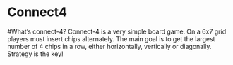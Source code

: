 # Connect4

#What’s connect-4?
Connect-4 is a very simple board game. On a 6x7 grid players must insert chips alternately. The main goal is to get the largest number of 4 chips in a row, either horizontally, vertically or diagonally. Strategy is the key!
